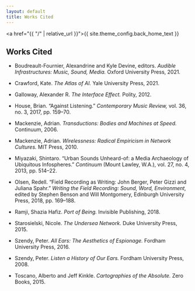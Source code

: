 ```yaml
---
layout: default
title: Works Cited
---
```

<a href="{{ "/" | relative_url }}">{{ site.theme_config.back_home_text }}</a>
<h2>Works Cited</h2>

* Boudreault-Fournier, Alexandrine and Kyle Devine, editors. <i>Audible Infrastructures: Music, Sound, Media.</i> Oxford University Press, 2021.

* Crawford, Kate. <i>The Atlas of AI.</i> Yale University Press, 2021.

* Galloway, Alexander R. <i>The Interface Effect.</i> Polity, 2012.

* House, Brian. “Against Listening.” <i>Contemporary Music Review,</i> vol. 36, no. 3, 2017, pp. 159–70.

* Mackenzie, Adrian. <i>Transductions: Bodies and Machines at Speed.</i> Continuum, 2006.

* Mackenzie, Adrian. <i>Wirelessness: Radical Empiricism in Network Cultures.</i> MIT Press, 2010.

* Miyazaki, Shintaro. “Urban Sounds Unheard-of: a Media Archaeology of Ubiquitous Infospheres.” <i>Continuum</i> (Mount Lawley, W.A.), vol. 27, no. 4, 2013, pp. 514–22.

* Olsen, Redell. “Field Recording as Writing: John Berger, Peter Gizzi and Juliana Spahr.” <i>Writing the Field Recording: Sound, Word, Environment,</i> edited by Stephen Benson and Will Montgomery, Edinburgh University Press, 2018, pp. 169–188.

* Ramji, Shazia Hafiz. <i>Port of Being.</i> Invisible Publishing, 2018.

* Starosielski, Nicole. <i>The Undersea Network.</i> Duke University Press, 2015.

* Szendy, Peter. <i>All Ears: The Aesthetics of Espionage.</i> Fordham University Press, 2016.

* Szendy, Peter. <i>Listen a History of Our Ears.</i> Fordham University Press, 2008.

* Toscano, Alberto and Jeff Kinkle. <i>Cartographies of the Absolute.</i> Zero Books, 2015.
